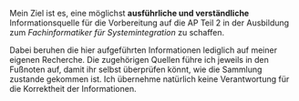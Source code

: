 Mein Ziel ist es, eine möglichst **ausführliche und verständliche** Informationsquelle für die Vorbereitung auf die AP Teil 2 in der Ausbildung zum *Fachinformatiker für Systemintegration* zu schaffen.

Dabei beruhen die hier aufgeführten Informationen lediglich auf meiner eigenen Recherche. Die zugehörigen  Quellen führe ich jeweils in den Fußnoten auf, damit ihr selbst überprüfen könnt, wie die Sammlung zustande gekommen ist. Ich übernehme natürlich keine Verantwortung für die Korrektheit der Informationen.
